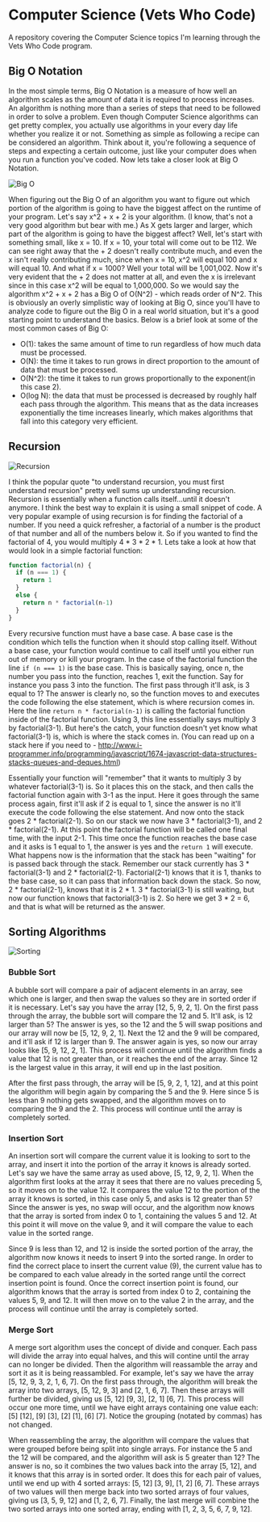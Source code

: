 # Computer Science (Vets Who Code)
A repository covering the Computer Science topics I'm learning through the Vets Who Code program.

## Big O Notation

In the most simple terms, Big O Notation is a measure of how well an algorithm scales as the amount of data it is required to process increases. An algorithm is nothing more than a series of steps that need to be followed in order to solve a problem. Even though Computer Science algorithms can get pretty complex, you actually use algorithms in your every day life whether you realize it or not. Something as simple as following a recipe can be considered an algorithm. Think about it, you're following a sequence of steps and expecting a certain outcome, just like your computer does when you run a function you've coded. Now lets take a closer look at Big O Notation.

![Big O](http://i.imgur.com/zEyBrXG.gif)

When figuring out the Big O of an algorithm you want to figure out which portion of the algorithm is going to have the biggest affect on the runtime of your program. Let's say x^2 + x + 2 is your algorithm. (I know, that's not a very good algorithm but bear with me.) As X gets larger and larger, which part of the algorithm is going to have the biggest affect? Well, let's start with something small, like x = 10. If x = 10, your total will come out to be 112. We can see right away that the + 2 doesn't really contribute much, and even the x isn't really contributing much, since when x = 10, x^2 will equal 100 and x will equal 10. And what if x = 1000? Well your total will be 1,001,002. Now it's very evident that the + 2 does not matter at all, and even the x is irrelevant since in this case x^2 will be equal to 1,000,000. So we would say the algorithm x^2 + x + 2 has a Big O of O(N^2) - which reads order of N^2. This is obviously an overly simplistic way of looking at Big O, since you'll have to analyze code to figure out the Big O in a real world situation, but it's a good starting point to understand the basics. Below is a brief look at some of the most common cases of Big O: 
* O(1): takes the same amount of time to run regardless of how much data must be processed.
* O(N): the time it takes to run grows in direct proportion to the amount of data that must be processed. 
* O(N^2): the time it takes to run grows proportionally to the exponent(in this case 2).
* O(log N): the data that must be processed is decreased by roughly half each pass through the algorithm. This means that as the data increases exponentially the time increases linearly, which makes algorithms that fall into this category very efficient. 

## Recursion


![Recursion](http://i.imgur.com/yJ0XuI6.jpg)

I think the popular quote "to understand recursion, you must first understand recursion" pretty well sums up understanding recursion. Recursion is essentially when a function calls itself...until it doesn't anymore. I think the best way to explain it is using a small snippet of code. A very popular example of using recursion is for finding the factorial of a number. If you need a quick refresher, a factorial of a number is the product of that number and all of the numbers below it. So if you wanted to find the factorial of 4, you would multiply 4 * 3 * 2 * 1. Lets take a look at how that would look in a simple factorial function:
```javascript
function factorial(n) {
  if (n === 1) {
    return 1
  }
  else {
    return n * factorial(n-1)
  }
}
```
Every recursive function must have a base case. A base case is the condition which tells the function when it should stop calling itself. Without a base case, your function would continue to call itself until you either run out of memory or kill your program. In the case of the factorial function the line ```if (n === 1)``` is the base case. This is basically saying, once n, the number you pass into the function, reaches 1, exit the function. Say for instance you pass 3 into the function. The first pass through it'll ask, is 3 equal to 1? The answer is clearly no, so the function moves to and executes the code following the else statement, which is where recursion comes in. Here the line ```return n * factorial(n-1)``` is calling the factorial function inside of the factorial function. Using 3, this line essentially says multiply 3 by factorial(3-1). But here's the catch, your function doesn't yet know what factorial(3-1) is, which is where the stack comes in. (You can read up on a stack here if you need to - http://www.i-programmer.info/programming/javascript/1674-javascript-data-structures-stacks-queues-and-deques.html)

Essentially your function will "remember" that it wants to multiply 3 by whatever factorial(3-1) is. So it places this on the stack, and then calls the factorial function again with 3-1 as the input. Here it goes through the same process again, first it'll ask if 2 is equal to 1, since the answer is no it'll execute the code following the else statement. And now onto the stack goes 2 * factorial(2-1). So on our stack we now have 3 * factorial(3-1), and 2 * factorial(2-1). At this point the factorial function will be called one final time, with the input 2-1. This time once the function reaches the base case and it asks is 1 equal to 1, the answer is yes and the ```return 1``` will execute. What happens now is the information that the stack has been "waiting" for is passed back through the stack. Remember our stack currently has 3 * factorial(3-1) and 2 * factorial(2-1). Factorial(2-1) knows that it is 1, thanks to the base case, so it can pass that information back down the stack. So now, 2 * factorial(2-1), knows that it is 2 * 1. 3 * factorial(3-1) is still waiting, but now our function knows that factorial(3-1) is 2. So here we get 3 * 2 = 6, and that is what will be returned as the answer. 

## Sorting Algorithms

![Sorting](http://i.imgur.com/sSzvYe3.gif)

### Bubble Sort
A bubble sort will compare a pair of adjacent elements in an array, see which one is larger, and then swap the values so they are in sorted order if it is necessary. Let's say you have the array [12, 5, 9, 2, 1]. On the first pass through the array, the bubble sort will compare the 12 and 5. It'll ask, is 12 larger than 5? The answer is yes, so the 12 and the 5 will swap positions and our array will now be [5, 12, 9, 2, 1]. Next the 12 and the 9 will be compared, and it'll ask if 12 is larger than 9. The answer again is yes, so now our array looks like [5, 9, 12, 2, 1]. This process will continue until the algorithm finds a value that 12 is not greater than, or it reaches the end of the array. Since 12 is the largest value in this array, it will end up in the last position. 

After the first pass through, the array will be [5, 9, 2, 1, 12], and at this point the algorithm will begin again by comparing the 5 and the 9. Here since 5 is less than 9 nothing gets swapped, and the algorithm moves on to comparing the 9 and the 2. This process will continue until the array is completely sorted. 

### Insertion Sort
An insertion sort will compare the current value it is looking to sort to the array, and insert it into the portion of the array it knows is already sorted. Let's say we have the same array as used above, [5, 12, 9, 2, 1]. When the algorithm first looks at the array it sees that there are no values preceding 5, so it moves on to the value 12. It compares the value 12 to the portion of the array it knows is sorted, in this case only 5, and asks is 12 greater than 5? Since the answer is yes, no swap will occur, and the algorithm now knows that the array is sorted from index 0 to 1, containing the values 5 and 12. At this point it will move on the value 9, and it will compare the value to each value in the sorted range. 

Since 9 is less than 12, and 12 is inside the sorted portion of the array, the algorithm now knows it needs to insert 9 into the sorted range. In order to find the correct place to insert the current value (9), the current value has to be compared to each value already in the sorted range until the correct insertion point is found. Once the correct insertion point is found, our algorithm knows that the array is sorted from index 0 to 2, containing the values 5, 9, and 12. It will then move on to the value 2 in the array, and the process will continue until the array is completely sorted. 

### Merge Sort
A merge sort algorithm uses the concept of divide and conquer. Each pass will divide the array into equal halves, and this will contine until the array can no longer be divided. Then the algorithm will reassamble the array and sort it as it is being reassambled. For example, let's say we have the array [5, 12, 9, 3, 2, 1, 6, 7]. On the first pass through, the algorithm will break the array into two arrays, [5, 12, 9, 3] and [2, 1, 6, 7]. Then these arrays will further be divided, giving us [5, 12] [9, 3], [2, 1] [6, 7]. This process will occur one more time, until we have eight arrays containing one value each: [5] [12], [9] [3], [2] [1], [6] [7]. Notice the grouping (notated by commas) has not changed. 

When reassembling the array, the algorithm will compare the values that were grouped before being split into single arrays. For instance the 5 and the 12 will be compared, and the algorithm will ask is 5 greater than 12? The answer is no, so it combines the two values back into the array [5, 12], and it knows that this array is in sorted order. It does this for each pair of values, until we end up with 4 sorted arrays: [5, 12] [3, 9], [1, 2] [6, 7]. These arrays of two values will then merge back into two sorted arrays of four values, giving us [3, 5, 9, 12] and [1, 2, 6, 7]. Finally, the last merge will combine the two sorted arrays into one sorted array, ending with [1, 2, 3, 5, 6, 7, 9, 12].
